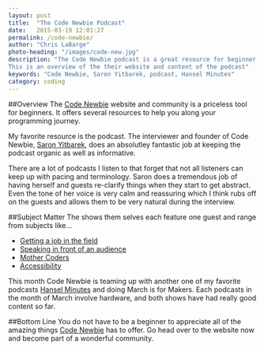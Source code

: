 ```yaml
---
layout: post
title:  "The Code Newbie Podcast"
date:   2015-03-19 12:01:27
permalink: /code-newbie/
author: "Chris LaBarge"
photo-heading: "/images/code-new.jpg"
description: "The Code Newbie podcast is a great resource for beginner coders. 
This is an overview of the their website and content of the podcast"
keywords: "Code Newbie, Saron Yitbarek, podcast, Hansel Minutes"
category: coding
---
```


##Overview
The [Code Newbie](http://www.codenewbie.org) website and community is a priceless tool for beginners.  It 
offers several resources to help you along your programming journey.

My favorite resource is the podcast.  The interviewer and 
founder of Code Newbie, [Saron Yitbarek](https://twitter.com/saronyitbarek), does
an absolutley fantastic job at keeping the podcast organic as well as informative.

There are a lot of podcasts I listen to that forget that not all listeners can
keep up with pacing and terminology.  Saron does a tremendous job of having
herself and guests re-clarify  things when they start to get abstract. Even the
tone of her voice is very calm and reassuring which I think rubs off on the guests
and allows them to be very natural during the interview. 


##Subject Matter
The shows them selves each feature one guest and range from subjects like... 

- [Getting a job in the field](http://www.codenewbie.org/podcast/autotune-inclusivity-and-getting-a-job)
- [Speaking in front of an audience](http://www.codenewbie.org/podcast/ep-5-speaking-of-speaking)
- [Mother Coders](http://www.codenewbie.org/podcast/mother-coders)
- [Accessibility](http://www.codenewbie.org/podcast/accessibility)

This month Code Newbie is teaming up with another one of my favorite podcasts
[Hansel Minutes](http://hanselminutes.com/) and doing March is for Makers.  Each
podcasts in the month of March involve hardware, and both shows have had really
good content so far.

##Bottom Line
You do not have to be a beginner to appreciate all of the amazing things
[Code Newbie](http://www.codenewbie.org) has to  offer. Go head over to the 
website now and become part of a wonderful community.
 
  